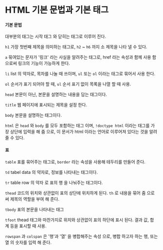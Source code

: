 # HTML 기본 문법과 기본 태그

#### 기본 문법&#x20;

대부분의 태그는 시작 태그 와 닫히는 태그로 이루어 진다.

`h1` 가장 첫번째 제목을 의미하는 태그로, `h2` \~ `h6` 까지 소 제목을 나타 낼 수 있다.

`a` 묶여있는 문자가 '링크' 라는 사실을 알려주는 태그로, href 라는 속성과 함께 사용 함 으로써 링크의 기능이 가능하게 한다.

`li` list 의 약자로, 목차를 나눌 때 쓰이며, `ul` 또는 `ol` 이라는 태그로 묶어서 사용 한다.

`ol` 순서가 표기 되어야 할 때, `ul` 순서 표기 없이 목록을 나열 할 때 사용.

`head` 본문이 아닌, 본문을 설명하는 내용을 담는 태그이다.

`title` 웹 페이지에 표시되는 제목을 설정 한다.

`body` 본문을 설명하는 태그이다.

`html` 은 `head` 와 `body` 를 모두 포함하는 태그 이며, `!doctype html` 이라는 태그를 가장 상단에 입력을 해 줌 으로, 이 문서가 html 이라는 언어로 이루어져 있다는 것을 알려 줄 수 있다.&#x20;



#### 표

`table` 표를 묶어주는 태그로, `border` 라는 속성을 사용해 테두리를 만들어 준다.

`td` tabel data 의 약자로, 정보를 나타내는 태그이다.

`tr` table row 의 약자 로 표의 행 을 나눠주는 태그이다.

`thead` 코드의 위치와 상관없이 표의 상단에 위치하게 된다. `th` 로 내용을 묶어 줌 으로써 제목의 역할을 부여 해 준다.

`tbody` 표의 본문을 나타내는 태그

`tfoot` thead 태그와 마찬가지로 위치와 상관없이 표의 하단에 표시 된다. 결과 값, 합 계 등을 표시할 때 사용.

`rowspan` 과 `colspan` 은 '행'과 '열' 을 병합해주는 속성 으로, 병합 하고자 하는 행, 또는 열 의 숫자를 입력 해 준다.&#x20;
